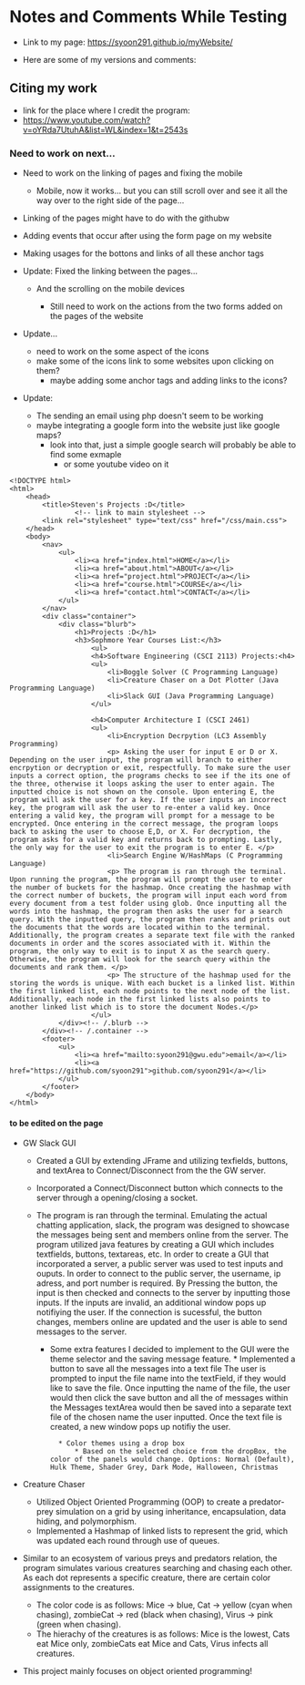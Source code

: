 # Notes and Comments While Testing
* Link to my page: https://syoon291.github.io/myWebsite/

* Here are some of my versions and comments:

## Citing my work
* link for the place where I credit the program: 
* https://www.youtube.com/watch?v=oYRda7UtuhA&list=WL&index=1&t=2543s



### Need to work on next...

* Need to work on the linking of pages and fixing the mobile 
    * Mobile, now it works... but you can still scroll over and see it all the way over to the right side of the page...

* Linking of the pages might have to do with the githubw

* Adding events that occur after using the form page on my website

* Making usages for the bottons and links of all these anchor tags

* Update: Fixed the linking between the pages...
	* And the scrolling on the mobile devices

		* Still need to work on the actions from the two forms added on the pages of the website


* Update... 
    * need to work on the some aspect of the icons
    * make some of the icons link to some websites upon clicking on them?
        * maybe adding some anchor tags and adding links to the icons?

* Update: 
    * The sending an email using php doesn't seem to be working 
    * maybe integrating a google form into the website just like google maps?
        * look into that, just a simple google search will probably be able to find some exmaple 
            * or some youtube video on it 


```
<!DOCTYPE html>
<html>
	<head>
		<title>Steven's Projects :D</title>
				<!-- link to main stylesheet -->
		<link rel="stylesheet" type="text/css" href="/css/main.css">
	</head>
	<body>
		<nav>
    		<ul>
        		<li><a href="index.html">HOME</a></li>
				<li><a href="about.html">ABOUT</a></li>
				<li><a href="project.html">PROJECT</a></li>
				<li><a href="course.html">COURSE</a></li>
				<li><a href="contact.html">CONTACT</a></li>
    		</ul>
		</nav>
		<div class="container">
    		<div class="blurb">
        		<h1>Projects :D</h1>
				<h3>Sophmore Year Courses List:</h3>
				    <ul>
					<h4>Software Engineering (CSCI 2113) Projects:<h4>
					<ul>
					    <li>Boggle Solver (C Programming Language)
					    <li>Creature Chaser on a Dot Plotter (Java Programming Language)
					    <li>Slack GUI (Java Programming Language)
					</ul>

					<h4>Computer Architecture I (CSCI 2461)
					<ul>
					    <li>Encryption Decrpytion (LC3 Assembly Programming)
						<p> Asking the user for input E or D or X. Depending on the user input, the program will branch to either encrpytion or decryption or exit, respectfully. To make sure the user inputs a correct option, the programs checks to see if the its one of the three, otherwise it loops asking the user to enter again. The inputted choice is not shown on the console. Upon entering E, the program will ask the user for a key. If the user inputs an incorrect key, the program will ask the user to re-enter a valid key. Once entering a valid key, the program will prompt for a message to be encrypted. Once entering in the correct message, the program loops back to asking the user to choose E,D, or X. For decryption, the program asks for a valid key and returns back to prompting. Lastly, the only way for the user to exit the program is to enter E. </p>
					    <li>Search Engine W/HashMaps (C Programming Language)
						<p> The program is ran through the terminal. Upon running the program, the program will prompt the user to enter the number of buckets for the hashmap. Once creating the hashmap with the correct number of buckets, the program will input each word from every document from a test folder using glob. Once inputting all the words into the hashmap, the program then asks the user for a search query. With the inputted query, the program then ranks and prints out the documents that the words are located within to the terminal. Additionally, the program creates a separate text file with the ranked documents in order and the scores associated with it. Within the program, the only way to exit is to input X as the search query. Otherwise, the program will look for the search query within the documents and rank them. </p>
						<p> The structure of the hashmap used for the storing the words is unique. With each bucket is a linked list. Within the first linked list, each node points to the next node of the list. Additionally, each node in the first linked lists also points to another linked list which is to store the document Nodes.</p>    
					</ul>
    		</div><!-- /.blurb -->
		</div><!-- /.container -->
		<footer>
    		<ul>
        		<li><a href="mailto:syoon291@gwu.edu">email</a></li>
        		<li><a href="https://github.com/syoon291">github.com/syoon291</a></li>
			</ul>
		</footer>
	</body>
</html>

```


#### to be edited on the page

* GW Slack GUI
    * Created a GUI by extending JFrame and utilizing texfields, buttons, and textArea to Connect/Disconnect from the the GW server. 
    * Incorporated a Connect/Disconnect button which connects to the server through a opening/closing a socket.

    * The program is ran through the terminal. Emulating the actual chatting application, slack, the program was designed to showcase the messages being sent and members online from the server. The program utilized java features by creating a GUI which includes textfields, buttons, textareas, etc. In order to create a GUI that incorporated a server, a public server was used to test inputs and ouputs. In order to connect to the public server, the username, ip adress, and port number is required. By Pressing the button, the input is then checked and connects to the server by inputting those inputs. If the inputs are invalid, an additional window pops up notifiying the user. If the connection is sucessful, the button changes, members online are updated and the user is able to send messages to the server. 

        * Some extra features I decided to implement to the GUI were the theme selector and the saving message feature. 
                *  Implemented a button to save all the messages into a text file 
                The user is prompted to input the file name into the textField, if they would like to save the file. Once inputting the name of the file, the user would then click the save button and all the of messages within the Messages textArea would then be saved into a separate text file of the chosen name the user inputted. Once the text file is created, a new window pops up notifiy the user. 


                * Color themes using a drop box
                    * Based on the selected choice from the dropBox, the color of the panels would change. Options: Normal (Default), Hulk Theme, Shader Grey, Dark Mode, Halloween, Christmas

* Creature Chaser
    * Utilized Object Oriented Programming (OOP) to create a predator-prey simulation on a grid by using inheritance, encapsulation, data hiding, and polymorphism.
    * Implemented a Hashmap of linked lists to represent the grid, which was updated each round through use of queues.

* Similar to an ecosystem of various preys and predators relation, the program simulates various creatures searching and chasing each other. As each dot represents a specific creature, there are certain color assignments to the creatures. 
    * The color code is as follows: Mice -> blue, Cat -> yellow (cyan when chasing), zombieCat -> red (black when chasing), Virus -> pink (green when chasing). 
    * The hierachy of the creatures is as follows: Mice is the lowest, Cats eat Mice only, zombieCats eat Mice and Cats, Virus infects all creatures.

* This project mainly focuses on object oriented programming!
